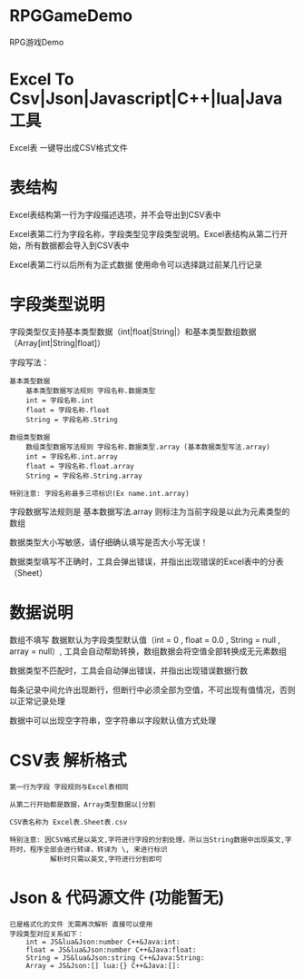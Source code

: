 # RPGGameDemo
RPG游戏Demo

# Excel To Csv|Json|Javascript|C++|lua|Java 工具

Excel表 一键导出成CSV格式文件

# 表结构

Excel表结构第一行为字段描述选项，并不会导出到CSV表中

Excel表第二行为字段名称，字段类型见字段类型说明。Excel表结构从第二行开始，所有数据都会导入到CSV表中

Excel表第二行以后所有为正式数据 使用命令可以选择跳过前某几行记录

# 字段类型说明

字段类型仅支持基本类型数据（int|float|String|）和基本类型数组数据（Array[int|String|float]）

字段写法：
	
	基本类型数据
		基本类型数据写法规则 字段名称.数据类型
		int = 字段名称.int
		float = 字段名称.float
		String = 字段名称.String
	
	数组类型数据
		数组类型数据写法规则 字段名称.数据类型.array (基本数据类型写法.array)
		int = 字段名称.int.array
		float = 字段名称.float.array
		String = 字段名称.String.array
		
	特别注意: 字段名称最多三项标识(Ex name.int.array)
		

字段数据写法规则是 基本数据写法.array 则标注为当前字段是以此为元素类型的数组

数据类型大小写敏感，请仔细确认填写是否大小写无误！

数据类型填写不正确时，工具会弹出错误，并指出出现错误的Excel表中的分表（Sheet）

# 数据说明

数组不填写 数据默认为字段类型默认值（int = 0 , float = 0.0 , String = null , array = null）, 工具会自动帮助转换，数组数据会将空值全部转换成无元素数组   

数据类型不匹配时，工具会自动弹出错误，并指出出现错误数据行数

每条记录中间允许出现断行，但断行中必须全部为空值，不可出现有值情况，否则以正常记录处理

数据中可以出现空字符串，空字符串以字段默认值方式处理


# CSV表 解析格式

	第一行为字段 字段规则与Excel表相同
	
	从第二行开始都是数据，Array类型数据以|分割
	
	CSV表名称为 Excel表.Sheet表.csv
	
	特别注意: 因CSV格式是以英文,字符进行字段的分割处理，所以当String数据中出现英文,字符时，程序全部会进行转译，转译为 \, 来进行标识
			  解析时只需以英文,字符进行分割即可

# Json & 代码源文件  (功能暂无)

	已是格式化的文件 无需再次解析 直接可以使用
	字段类型对应关系如下：
		int = JS&lua&Json:number C++&Java:int:
		float = JS&lua&Json:number C++&Java:float:
		String = JS&lua&Json:string C++&Java:String:
		Array = JS&Json:[] lua:{} C++&Java:[]:






























